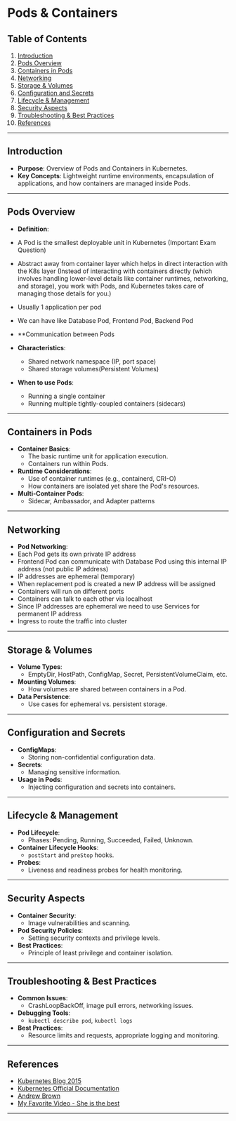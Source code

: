 # Pods & Containers

## Table of Contents
1. [Introduction](#introduction)
2. [Pods Overview](#pods-overview)
3. [Containers in Pods](#containers-in-pods)
4. [Networking](#networking)
5. [Storage & Volumes](#storage--volumes)
6. [Configuration and Secrets](#configuration-and-secrets)
7. [Lifecycle & Management](#lifecycle--management)
8. [Security Aspects](#security-aspects)
9. [Troubleshooting & Best Practices](#troubleshooting--best-practices)
10. [References](#references)

---

## Introduction

- **Purpose**: Overview of Pods and Containers in Kubernetes.
- **Key Concepts**: Lightweight runtime environments, encapsulation of applications, and how containers are managed inside Pods.

---

## Pods Overview

- **Definition**: 
 - A Pod is the smallest deployable unit in Kubernetes (Important Exam Question)
 - Abstract away from container layer which helps in direct interaction with the K8s layer
 (Instead of interacting with containers directly (which involves handling lower-level details like container runtimes, networking, and storage), you work with Pods, and Kubernetes takes care of managing those details for you.)
 - Usually 1 application per pod 
 - We can have like Database Pod, Frontend Pod, Backend Pod

- **Communication between  Pods


- **Characteristics**:
  - Shared network namespace (IP, port space)
  - Shared storage volumes(Persistent Volumes)
- **When to use Pods**:
  - Running a single container
  - Running multiple tightly-coupled containers (sidecars)

---

## Containers in Pods

- **Container Basics**:
  - The basic runtime unit for application execution.
  - Containers run within Pods.
- **Runtime Considerations**:
  - Use of container runtimes (e.g., containerd, CRI-O)
  - How containers are isolated yet share the Pod's resources.
- **Multi-Container Pods**:
  - Sidecar, Ambassador, and Adapter patterns

---

## Networking

- **Pod Networking**:
 - Each Pod gets its own private IP address
 - Frontend Pod can communicate with Database Pod using this internal IP address (not public IP address)
 - IP addresses are ephemeral (temporary) 
 - When replacement pod is created a new IP address will be assigned
 - Containers will run on different ports
 - Containers can talk to each other via localhost
 - Since IP addresses are ephemeral we need to use Services for permanent IP address
 - Ingress to route the traffic into cluster
 

---

## Storage & Volumes

- **Volume Types**:
  - EmptyDir, HostPath, ConfigMap, Secret, PersistentVolumeClaim, etc.
- **Mounting Volumes**:
  - How volumes are shared between containers in a Pod.
- **Data Persistence**:
  - Use cases for ephemeral vs. persistent storage.

---

## Configuration and Secrets

- **ConfigMaps**:
  - Storing non-confidential configuration data.
- **Secrets**:
  - Managing sensitive information.
- **Usage in Pods**:
  - Injecting configuration and secrets into containers.

---

## Lifecycle & Management

- **Pod Lifecycle**:
  - Phases: Pending, Running, Succeeded, Failed, Unknown.
- **Container Lifecycle Hooks**:
  - `postStart` and `preStop` hooks.
- **Probes**:
  - Liveness and readiness probes for health monitoring.

---

## Security Aspects

- **Container Security**:
  - Image vulnerabilities and scanning.
- **Pod Security Policies**:
  - Setting security contexts and privilege levels.
- **Best Practices**:
  - Principle of least privilege and container isolation.

---

## Troubleshooting & Best Practices

- **Common Issues**:
  - CrashLoopBackOff, image pull errors, networking issues.
- **Debugging Tools**:
  - `kubectl describe pod`, `kubectl logs`
- **Best Practices**:
  - Resource limits and requests, appropriate logging and monitoring.

---

## References

- [Kubernetes Blog 2015](https://kubernetes.io/blog/2015/04/borg-predecessor-to-kubernetes/)
- [Kubernetes Official Documentation](https://kubernetes.io/docs/)
- [Andrew Brown](https://www.youtube.com/watch?v=AplluksKvzI&t=3167s)
- [My Favorite Video - She is the best](https://www.youtube.com/watch?v=X48VuDVv0do)

---


